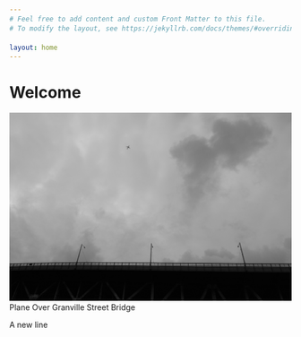 ```yaml
---
# Feel free to add content and custom Front Matter to this file.
# To modify the layout, see https://jekyllrb.com/docs/themes/#overriding-theme-defaults

layout: home
---
```

# Welcome

![](/assets/photos/plane_bridge.jpg)
Plane Over Granville Street Bridge

A new line